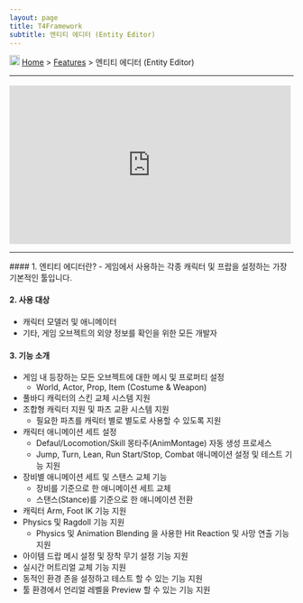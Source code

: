 ```yaml
---
layout: page
title: T4Framework
subtitle: 엔티티 에디터 (Entity Editor)
---
```

<img src="https://t4framework.com/img/Folders2.png" width="18px" height="18px"> [Home](https://t4framework.com/index) > [Features](https://t4framework.com/T4Framework_Features) > 엔티티 에디터 (Entity Editor)<hr />
<style> .embed-container { position: relative; padding-bottom: 56.25%; height: 0; overflow: hidden; max-width: 100%; } .embed-container iframe, .embed-container object, .embed-container embed { position: absolute; top: 1%; left: 0%; width: 99%; height: 99%; } </style>
<div class='embed-container'><iframe src='https://www.youtube.com/embed/EKyMbS8H5q4' frameborder='0' allowfullscreen></iframe></div>
<hr>
#### 1. 엔티티 에디터란?
- 게임에서 사용하는 각종 캐릭터 및 프랍을 설정하는 가장 기본적인 툴입니다.

#### 2. 사용 대상
- 캐릭터 모델러 및 애니메이터
- 기타, 게임 오브젝트의 외양 정보를 확인을 위한 모든 개발자

#### 3. 기능 소개
- 게임 내 등장하는 모든 오브젝트에 대한 메시 및 프로퍼티 설정
  - World, Actor, Prop, Item (Costume & Weapon)
- 풀바디 캐릭터의 스킨 교체 시스템 지원
- 조합형 캐릭터 지원 및 파츠 교환 시스템 지원
  - 필요한 파츠를 캐릭터 별로 별도로 사용할 수 있도록 지원
- 캐릭터 애니메이션 세트 설정
  - Defaul/Locomotion/Skill 몽타주(AnimMontage) 자동 생성 프로세스
  - Jump, Turn, Lean, Run Start/Stop, Combat 애니메이션 설정 및 테스트 기능 지원
- 장비별 애니메이션 세트 및 스탠스 교체 기능
  - 장비를 기준으로 한 애니메이션 세트 교체
  - 스탠스(Stance)를 기준으로 한 애니메이션 전환
- 캐릭터 Arm, Foot IK 기능 지원
- Physics 및 Ragdoll 기능 지원
  - Physics 및 Animation Blending 을 사용한 Hit Reaction 및 사망 연출 기능 지원
- 아이템 드랍 메시 설정 및 장착 무기 설정 기능 지원
- 실시간 머트리얼 교체 기능 지원
- 동적인 환경 존을 설정하고 테스트 할 수 있는 기능 지원
- 툴 환경에서 언리얼 레벨을 Preview 할 수 있는 기능 지원
<br>